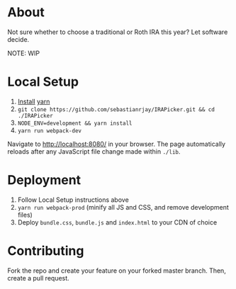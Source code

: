 # About

Not sure whether to choose a traditional or Roth IRA this year? Let software decide.

NOTE: WIP

# Local Setup

1. [Install](https://github.com/yarnpkg/yarn#installing-yarn) [yarn](https://github.com/yarnpkg/yarn)
2. `git clone https://github.com/sebastianrjay/IRAPicker.git && cd ./IRAPicker`
3. `NODE_ENV=development && yarn install`
4. `yarn run webpack-dev`

Navigate to [http://localhost:8080/]() in your browser. The page automatically 
reloads after any JavaScript file change made within `./lib`.

# Deployment

1. Follow Local Setup instructions above
2. `yarn run webpack-prod` (minify all JS and CSS, and remove development files)
3. Deploy `bundle.css`, `bundle.js` and `index.html` to your CDN of choice

# Contributing

Fork the repo and create your feature on your forked master branch. Then, create 
a pull request.
